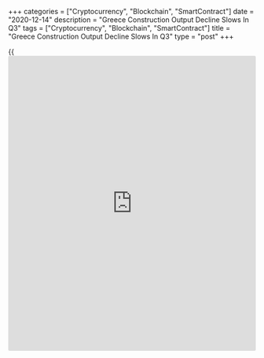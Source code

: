 +++
categories = ["Cryptocurrency", "Blockchain", "SmartContract"]
date = "2020-12-14"
description = "Greece Construction Output Decline Slows In Q3"
tags = ["Cryptocurrency", "Blockchain", "SmartContract"]
title = "Greece Construction Output Decline Slows In Q3"
type = "post"
+++

{{<iframe id="large-banner" src="https://www.bounty.group/#slide=16.0" width="100%" height="600" scrolling="no" style="border: 0px solid rgb(216, 221, 230); border-radius: 3px;">}}

Greece's construction output declined at a softer rate in the third
quarter, data from the Hellenic Statistical Authority showed on Monday.

Construction output fell by a working-day-adjusted 3.0 percent year-on-
year in the third quarter, after a 27.4 percent decline in the second
quarter.

Production in building construction decreased 5.8 percent yearly in the
third quarter and that of civil engineering declined 1.3 percent.

On a quarterly basis, construction output grew 17.6 percent in the third
quarter, after a 5.6 percent rise in the previous three months.

Separate data from the statistical office showed that the import prices
decreased 12.7 percent annually in October, following an 11.4 percent
decline in September.

On a monthly basis, import prices fell 1.3 percent in October, following
a 2.9 percent decline in the previous month.

For comments and feedback [contact](https://www.playgroundfx.com/contact/): editorial@rtt[news](https://www.letsplayfx.com/blog/forex-news-website/).com

[Economic News][1]

 **What parts of the world are seeing the best (and worst) economic
performances lately? Click[here][2] to check out our [Econ Scorecard][2]
and find out! See up-to-the-moment [ranking](https://www.playgroundfx.com/blog/crypto-exchange-ranking/)s for the best and worst
performers in [GDP][3], [unemployment rate][4], [inflation][5] and much
more.**

   1. www.rtt[news](https://www.letsplayfx.com/blog/forex-news-website/).com/Content/EconomicNews.aspx
   2. www.rtt[news](https://www.letsplayfx.com/blog/forex-news-website/).com/economic-scorecard/world-rank/industrial-production/highest-performance.aspx
   3. www.rtt[news](https://www.letsplayfx.com/blog/forex-news-website/).com/economic-scorecard/world-rank/GDP/highest-performance.aspx
   4. www.rtt[news](https://www.letsplayfx.com/blog/forex-news-website/).com/economic-scorecard/world-rank/unemployment-rate/lowest-performance.aspx
   5. www.rtt[news](https://www.letsplayfx.com/blog/forex-news-website/).com/economic-scorecard/world-rank/CPI/highest-performance.aspx